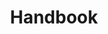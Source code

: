 ---
title: Handbook
linkTitle: Handbook
type: docs
cascade:
  - type: docs
menu:
  main:
    name: Handbook
    identifier: handbook
    weight: 25
---